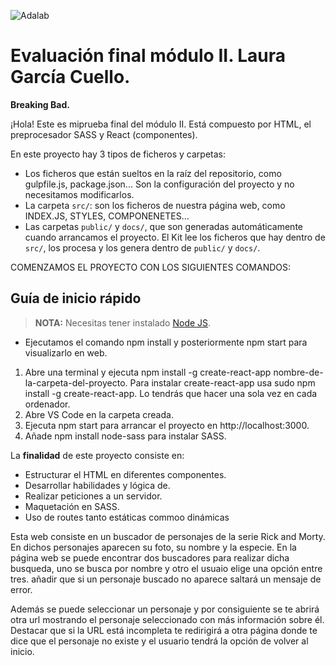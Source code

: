 ![Adalab](https://beta.adalab.es/resources/images/adalab-logo-155x61-bg-white.png)

# Evaluación final módulo II. Laura García Cuello.
**Breaking Bad.**

¡Hola! Este es miprueba final del módulo II.
Está compuesto por HTML, el  preprocesador SASS y React (componentes).



En este proyecto hay 3 tipos de ficheros y carpetas:

- Los ficheros que están sueltos en la raíz del repositorio, como gulpfile.js, package.json... Son la configuración del proyecto y no necesitamos modificarlos.
- La carpeta `src/`: son los ficheros de nuestra página web, como INDEX.JS, STYLES, COMPONENETES...
- Las carpetas `public/` y `docs/`, que son generadas automáticamente cuando arrancamos el proyecto. El Kit lee los ficheros que hay dentro de `src/`, los procesa y los genera dentro de `public/` y `docs/`.

COMENZAMOS EL PROYECTO CON LOS SIGUIENTES COMANDOS:
## Guía de inicio rápido

> **NOTA:** Necesitas tener instalado [Node JS](https://nodejs.org/).
 - Ejecutamos el comando npm install y posteriormente npm start para visualizarlo en web.

1. Abre una terminal y ejecuta npm install -g create-react-app nombre-de-la-carpeta-del-proyecto.
Para instalar create-react-app usa sudo npm install -g create-react-app. Lo tendrás que hacer una sola vez en cada ordenador.
2. Abre VS Code en la carpeta creada.
3. Ejecuta npm start para arrancar el proyecto en http://localhost:3000.
4. Añade npm install node-sass para instalar SASS. 




La **finalidad** de este proyecto consiste en:
- Estructurar el HTML en diferentes componentes.
- Desarrollar habilidades  y lógica de.
- Realizar peticiones a un servidor.
- Maquetación en SASS.
- Uso de routes tanto estáticas commoo dinámicas

Esta web consiste en un buscador de personajes de la serie Rick and Morty. 
En dichos personajes aparecen su foto, su nombre y la especie.
En la página web se puede encontrar dos buscadores para realizar dicha busqueda, uno se busca por nombre y otro el usuaio elige una opción entre tres. añadir que si un personaje buscado no aparece saltará un mensaje de error.

Además se puede seleccionar un personaje y por consiguiente se te abrirá otra url mostrando el personaje seleccionado con más información sobre él.
Destacar que si la URL está incompleta te redirigirá a otra página donde te dice que el personaje no existe y el usuario tendrá la opción de volver al inicio.




